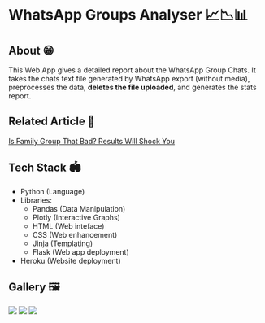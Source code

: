 # WhatsApp Groups Analyser 📈📉📊



## About 😁
This Web App gives a detailed report about the WhatsApp Group Chats. It takes the chats text file generated by WhatsApp export (without media), preprocesses the data, **deletes the file uploaded**, and generates the stats report.

## Related Article 📝

[Is Family Group That Bad? Results Will Shock You](https://towardsdatascience.com/is-family-group-that-bad-results-will-shock-you-573f64e194be)


## Tech Stack 🏟
- Python (Language)
- Libraries:
  - Pandas (Data Manipulation)
  - Plotly (Interactive Graphs)
  - HTML (Web inteface)
  - CSS (Web enhancement)
  - Jinja (Templating)
  - Flask (Web app deployment)
- Heroku (Website deployment)


## Gallery 🖼

![](./app/static/img/1.png)
![](./app/static/img/2.png)
![](./app/static/img/3.png)
